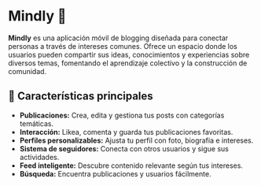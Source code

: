 # Mindly 📝

**Mindly** es una aplicación móvil de blogging diseñada para conectar personas a través de intereses comunes. Ofrece un espacio donde los usuarios pueden compartir sus ideas, conocimientos y experiencias sobre diversos temas, fomentando el aprendizaje colectivo y la construcción de comunidad.

## 🚀 Características principales

- **Publicaciones:** Crea, edita y gestiona tus posts con categorías temáticas.
- **Interacción:** Likea, comenta y guarda tus publicaciones favoritas.
- **Perfiles personalizables:** Ajusta tu perfil con foto, biografía e intereses.
- **Sistema de seguidores:** Conecta con otros usuarios y sigue sus actividades.
- **Feed inteligente:** Descubre contenido relevante según tus intereses.
- **Búsqueda:** Encuentra publicaciones y usuarios fácilmente.